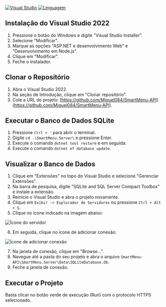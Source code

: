 [![Visual Studio](https://img.shields.io/badge/Visual%20Studio-2022-red.svg)](https://www.visualstudio.com/zh-hans/) [![Linguagem](https://img.shields.io/badge/Linguagem-C%23%208.0-orange.svg)](https://blogs.msdn.microsoft.com/dotnet/2016/08/24/whats-new-in-csharp-7-0/) 
## Instalação do Visual Studio 2022

1. Pressione o botão do Windows e digite "Visual Studio Installer".
2. Selecione "Modificar".
3. Marque as opções "ASP.NET e desenvolvimento Web" e "Desenvolvimento em Node.js".
4. Clique em "Modificar".
5. Feche o instalador.

## Clonar o Repositório

1. Abra o Visual Studio 2022.
2. Na seção de Introdução, clique em "Clonar repositório".
3. Cole a URL do projeto: [https://github.com/Miguel084/SmartMenu-API](https://github.com/Miguel084/SmartMenu-API).

## Executar o Banco de Dados SQLite

1. Pressione `Ctrl + '` para abrir o terminal.
2. Digite `cd .\SmartMenu.Server\` e pressione Enter.
3. Execute o comando `dotnet tool restore` e em seguida:
4. Execute o comando `dotnet ef database update`.

## Visualizar o Banco de Dados

1. Clique em "Extensões" no topo do Visual Studio e selecione "Gerenciar Extensões".
2. Na barra de pesquisa, digite "SQLite and SQL Server Compact Toolbox" e instale a extensão.
3. Reinicie o Visual Studio e abra o projeto novamente.
4. Clique em `Exibir -> Explorador de Servidores` ou pressione `Ctrl + Alt + S`.
5. Clique no ícone indicado na imagem abaixo:

![Ícone do servidor](https://github.com/Miguel084/SmartMenu-API/assets/134954882/79ab1cbc-ca42-4b2f-85e6-b229f32a992f)

6. Em seguida, clique no ícone de adicionar conexão:

![Ícone de adicionar conexão](https://github.com/Miguel084/SmartMenu-API/assets/134954882/3614d8ea-6312-4578-ba95-c4528de4d3e1)

7. Na janela de conexão, clique em "Browse...".
8. Navegue até a pasta do seu projeto e abra o arquivo `SmartMenu-API\SmartMenu.Server\Data\SQLiteDatabase.db`.
9. Feche a janela de conexão.

## Executar o Projeto

Basta clicar no botão verde de execução (Run) com o protocolo HTTPS selecionado.

